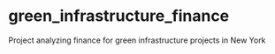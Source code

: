 # green_infrastructure_finance
Project analyzing finance for green infrastructure projects in New York
